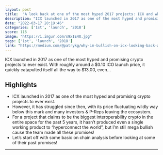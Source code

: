 ```yaml
---
layout: post
title:  "A look back at one of the most hyped 2017 projects: ICX and what it's achieved so far"
description: "ICX launched in 2017 as one of the most hyped and promising crypto projects to ever exist. With roughly around a $0.10 ICO launch price, it quickly catapulted itself all the way to $13.00, even…"
date: "2022-03-17 20:19:46"
categories: ['1st', 'launch', '2018']
score: 115
image: "https://i.imgur.com/s9xIE4O.jpg"
tags: ['1st', 'launch', '2018']
link: "https://medium.com/@patrykg/why-im-bullish-on-icx-looking-back-at-some-of-their-biggest-developments-1f575410b467"
---
```


ICX launched in 2017 as one of the most hyped and promising crypto projects to ever exist. With roughly around a $0.10 ICO launch price, it quickly catapulted itself all the way to $13.00, even…

## Highlights

- ICX launched in 2017 as one of the most hyped and promising crypto projects to ever exist.
- However, it has struggled since then, with its price fluctuating wildly way below this mark and many investors & P-Reps leaving the ecosystem.
- For a project that claims to be the biggest interoperability crypto in the entire space for the past 5 years, it hasn’t produced even a single working product to “hyperconnect the world”, but I’m still mega bullish cause the team made all these promises!
- Let’s start off with some basic on chain analysis before looking at some of their past promises!

---
